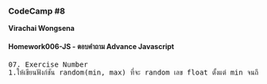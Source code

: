 ### CodeCamp #8
__Virachai Wongsena__

#### Homework006-JS - ตอบคำถาม Advance Javascript

<pre>
07. Exercise Number
1.ให้เขียนฟังก์ชัน random(min, max) ที่จะ random เลข float ตั้งแต่ min จนถึง max มาให้เรา (ไม่รวม max)
</pre>